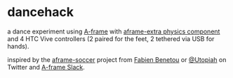 # dancehack

a dance experiment using [A-frame](https://aframe.io) with [aframe-extra physics component](https://github.com/donmccurdy/aframe-extras/tree/master/src/physics) and 4 HTC Vive controllers (2 paired for the feet, 2 tethered via USB for hands).

inspired by the [aframe-soccer](https://github.com/Utopiah/aframe-soccer) project from [Fabien Benetou](https://fabien.benetou.fr) or [@Utopiah](https://twitter.com/utopiah) on Twitter and [A-frame Slack](https://aframevr.slack.com).


